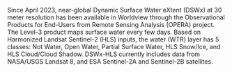 Since April 2023, near-global Dynamic Surface Water eXtent (DSWx) at 30 meter resolution has been available in Worldview through the Observational Products for End-Users from Remote Sensing Analysis (OPERA) project. The Level-3 product maps surface water every few days. Based on Harmonized Landsat Sentinel-2 (HLS) inputs, the water (WTR) layer has 5 classes: Not Water, Open Water, Partial Surface Water, HLS Snow/Ice, and HLS Cloud/Cloud Shadow. DSWx-HLS currently includes data from NASA/USGS Landsat 8, and ESA Sentinel-2A and Sentinel-2B satellites.